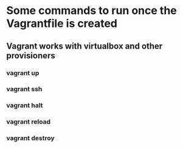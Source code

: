 # Some commands to run once the Vagrantfile is created

## Vagrant works with virtualbox and other provisioners

### vagrant up
### vagrant ssh
### vagrant halt
### vagrant reload
### vagrant destroy
